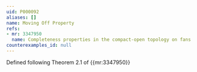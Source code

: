 ```yaml
---
uid: P000092
aliases: []
name: Moving Off Property
refs:
- mr: 3347950
  name: Completeness properties in the compact-open topology on fans
counterexamples_id: null
---
```

Defined following Theorem 2.1 of {{mr:3347950}}
